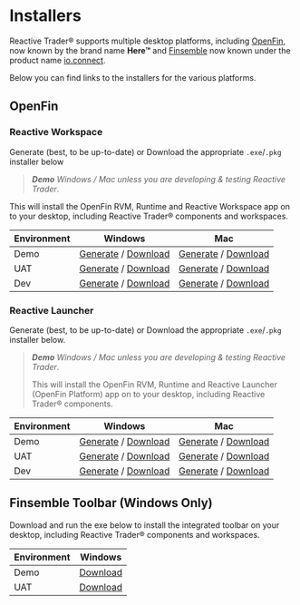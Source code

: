 # Installers

Reactive Trader® supports multiple desktop platforms, including [OpenFin](https://www.openfin.co/), now known by the brand name **Here&trade;** and [Finsemble](https://documentation.finsemble.com/) now known under the product name [io.connect](https://interop.io/products/io-connect/).

Below you can find links to the installers for the various platforms.

## OpenFin

### Reactive Workspace

Generate (best, to be up-to-date) or Download the appropriate `.exe`/`.pkg` installer below

> _**Demo** Windows / Mac unless you are developing & testing Reactive Trader_.

This will install the OpenFin RVM, Runtime and Reactive Workspace app on to your desktop, including Reactive Trader® components and workspaces.

| Environment | Windows                                                                                                                                 | Mac                                                                                                                                         |
| ----------- | --------------------------------------------------------------------------------------------------------------------------------------- | ------------------------------------------------------------------------------------------------------------------------------------------- |
| Demo        | [Generate][rw-demo] / [Download](https://storage.googleapis.com/reactive-trader-openfin-installers/workspace/Reactive-Workspace.exe)    | [Generate][rw-demo-mac] / [Download](https://storage.googleapis.com/reactive-trader-openfin-installers/workspace/Reactive-Workspace.pkg)    |
| UAT         | [Generate][rw-uat] / [Download](https://storage.googleapis.com/reactive-trader-openfin-installers/workspace/Reactive-Workspace-UAT.exe) | [Generate][rw-uat-mac] / [Download](https://storage.googleapis.com/reactive-trader-openfin-installers/workspace/Reactive-Workspace-UAT.pkg) |
| Dev         | [Generate][rw-dev] / [Download](https://storage.googleapis.com/reactive-trader-openfin-installers/workspace/Reactive-Workspace-Dev.exe) | [Generate][rw-dev-mac] / [Download](https://storage.googleapis.com/reactive-trader-openfin-installers/workspace/Reactive-Workspace-Dev.pkg) |

[rw-demo]: https://install.openfin.co/download/?os=win&config=https%3A%2F%2Fopenfin.prod.reactivetrader.com%2Fworkspace%2Fconfig%2Fworkspace.json&fileName=Reactive-Workspace&unzipped=true
[rw-uat]: https://install.openfin.co/download/?os=win&config=https%3A%2F%2Fopenfin.uat.reactivetrader.com%2Fworkspace%2Fconfig%2Fworkspace.json&fileName=Reactive-Workspace-UAT&unzipped=true
[rw-dev]: https://install.openfin.co/download/?os=win&config=https%3A%2F%2Fopenfin.dev.reactivetrader.com%2Fworkspace%2Fconfig%2Fworkspace.json&fileName=Reactive-Workspace-Dev&unzipped=true
[rw-demo-mac]: https://install.openfin.co/download/?os=osx&config=https%3A%2F%2Fopenfin.prod.reactivetrader.com%2Fworkspace%2Fconfig%2Fworkspace.json&fileName=Reactive-Workspace&iconFile=https%3A%2F%2Fopenfin.prod.reactivetrader.com%2Fstatic%2Fmedia%2Fadaptive-icon-256x256.png&appName=Reactive%20Workspace&notarize=true
[rw-uat-mac]: https://install.openfin.co/download/?os=osx&config=https%3A%2F%2Fopenfin.uat.reactivetrader.com%2Fworkspace%2Fconfig%2Fworkspace.json&fileName=Reactive-Workspace-UAT&iconFile=https%3A%2F%2Fopenfin.uat.reactivetrader.com%2Fstatic%2Fmedia%2Fadaptive-icon-256x256.png&appName=Reactive%20Workspace%20UAT&notarize=true
[rw-dev-mac]: https://install.openfin.co/download/?os=osx&config=https%3A%2F%2Fopenfin.dev.reactivetrader.com%2Fworkspace%2Fconfig%2Fworkspace.json&fileName=Reactive-Workspace-Dev&iconFile=https%3A%2F%2Fopenfin.dev.reactivetrader.com%2Fstatic%2Fmedia%2Fadaptive-icon-256x256.png&appName=Reactive%20Workspace%20Dev&notarize=true

### Reactive Launcher

Generate (best, to be up-to-date) or Download the appropriate `.exe`/`.pkg` installer below.

> _**Demo** Windows / Mac unless you are developing & testing Reactive Trader_.
>
> This will install the OpenFin RVM, Runtime and Reactive Launcher (OpenFin Platform) app on to your desktop, including Reactive Trader® components.

| Environment | Windows                                                                                                                                   | Mac                                                                                                                                       |
| ----------- | ----------------------------------------------------------------------------------------------------------------------------------------- | ----------------------------------------------------------------------------------------------------------------------------------------- |
| Demo        | [Generate][rl-demo-win] / [Download](https://storage.googleapis.com/reactive-trader-openfin-installers/launcher/Reactive-Launcher.exe)    | [Generate][rl-demo-mac] / [Download](https://storage.googleapis.com/reactive-trader-openfin-installers/launcher/Reactive-Launcher.pkg)    |
| UAT         | [Generate][rl-uat-win] / [Download](https://storage.googleapis.com/reactive-trader-openfin-installers/launcher/Reactive-Launcher-UAT.exe) | [Generate][rl-uat-mac] / [Download](https://storage.googleapis.com/reactive-trader-openfin-installers/launcher/Reactive-Launcher-UAT.pkg) |
| Dev         | [Generate][rl-dev-win] / [Download](https://storage.googleapis.com/reactive-trader-openfin-installers/launcher/Reactive-Launcher-Dev.exe) | [Generate][rl-dev-mac] / [Download](https://storage.googleapis.com/reactive-trader-openfin-installers/launcher/Reactive-Launcher-Dev.pkg) |

[rl-demo-win]: https://install.openfin.co/download/?os=win&config=https%3A%2F%2Fopenfin.prod.reactivetrader.com%2Fconfig%2Flauncher.json&fileName=Reactive-Launcher&unzipped=true
[rl-uat-win]: https://install.openfin.co/download/?os=win&config=https%3A%2F%2Fopenfin.uat.reactivetrader.com%2Fconfig%2Flauncher.json&fileName=Reactive-Launcher-UAT&unzipped=true
[rl-dev-win]: https://install.openfin.co/download/?os=win&config=https%3A%2F%2Fopenfin.dev.reactivetrader.com%2Fconfig%2Flauncher.json&fileName=Reactive-Launcher-Dev&unzipped=true
[rl-demo-mac]: https://install.openfin.co/download/?os=osx&config=https%3A%2F%2Fopenfin.prod.reactivetrader.com%2Fconfig%2Flauncher.json&fileName=Reactive-Launcher&iconFile=https%3A%2F%2Fopenfin.prod.reactivetrader.com%2Fstatic%2Fmedia%2Fadaptive-icon-256x256.png&appName=Reactive%20Launcher&notarize=true
[rl-uat-mac]: https://install.openfin.co/download/?os=osx&config=https%3A%2F%2Fopenfin.uat.reactivetrader.com%2Fconfig%2Flauncher.json&fileName=Reactive-Launcher-UAT&iconFile=https%3A%2F%2Fopenfin.uat.reactivetrader.com%2Fstatic%2Fmedia%2Fadaptive-icon-256x256.png&appName=Reactive%20Launcher%20UAT&notarize=true
[rl-dev-mac]: https://install.openfin.co/download/?os=osx&config=https%3A%2F%2Fopenfin.dev.reactivetrader.com%2Fconfig%2Flauncher.json&fileName=Reactive-Launcher-Dev&iconFile=https%3A%2F%2Fopenfin.dev.reactivetrader.com%2Fstatic%2Fmedia%2Fadaptive-icon-256x256.png&appName=Reactive%20Launcher%20Dev&notarize=true

## Finsemble Toolbar (Windows Only)

Download and run the exe below to install the integrated toolbar on your desktop, including Reactive Trader® components and workspaces.

| Environment | Windows               |
| ----------- | --------------------- |
| Demo        | [Download][fsbl-demo] |
| UAT         | [Download][fsbl-uat]  |

[fsbl-demo]: https://storage.googleapis.com/reactive-trader-finsemble/pkg/ReactiveTraderFinsemble.exe
[fsbl-uat]: https://storage.googleapis.com/reactive-trader-finsemble-uat/pkg/ReactiveTraderFinsemble-UAT.exe
